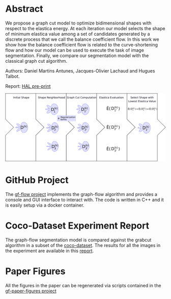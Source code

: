 # Abstract

We propose a graph cut model to optimize bidimensional shapes with respect to
the elastica energy. At each iteration our model selects the shape of minimum
elastica value among a set of candidates generated by a discrete process that we
call the balance coefficient flow. In this work we show how the balance
coefficient flow is related to the curve-shortening flow and how our model can
be used to execute the task of image segmentation. Finally, we compare our
segmentation model with the classical graph cut algorithm. 

Authors: Daniel Martins Antunes, Jacques-Olivier Lachaud and Hugues Talbot.

Report: [HAL pre-print](https://cel.hal.science/PREPRINT/hal-04421328v1)

![Graph Flow Model](img/model-overview.png)

# GitHub Project

The [gf-flow project](https://github.com/danoan/graph-flow) implements the 
graph-flow algorithm and provides a console and GUI interface to interact with. 
The code is written in C++ and it is easily setup via a docker container.

# Coco-Dataset Experiment Report

The graph-flow segmentation model is compared against the grabcut algorithm in a
subset of the [coco-dataset](https://cocodataset.org). The results for all the
images in the experiment are available in this [report](/content/papers/graph-flow/reports/coco-experiment/). 

# Paper Figures

All the figures in the paper can be regenerated via scripts contained in the
[gf-paper-figures project](https://github.com/danoan/gf-paper-figures/)
